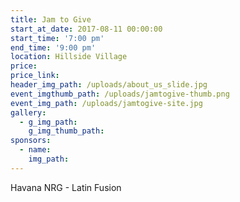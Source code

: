 ```yaml
---
title: Jam to Give
start_at_date: 2017-08-11 00:00:00
start_time: '7:00 pm'
end_time: '9:00 pm'
location: Hillside Village
price:
price_link:
header_img_path: /uploads/about_us_slide.jpg
event_imgthumb_path: /uploads/jamtogive-thumb.png
event_img_path: /uploads/jamtogive-site.jpg
gallery:
  - g_img_path:
    g_img_thumb_path:
sponsors:
  - name:
    img_path:
---
```



Havana NRG - Latin Fusion